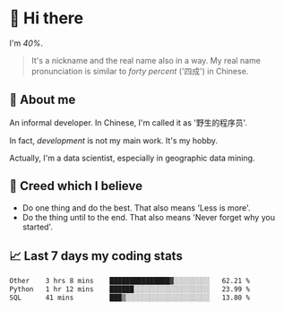 # 👋 Hi there

I'm *40%*.

> It's a nickname and the real name also in a way.
> My real name pronunciation is similar to *forty percent* ('四成') in Chinese.

## :speech_balloon: About me

An informal developer. In Chinese, I'm called it as '野生的程序员'.

In fact, _development_ is not my main work. It's my hobby.

Actually, I'm a data scientist, especially in geographic data mining.

## :see_no_evil: Creed which I believe

- Do one thing and do the best. That also means 'Less is more'.
- Do the thing until to the end. That also means 'Never forget why you started'.

## :chart_with_upwards_trend: Last 7 days my coding stats

<!--START_SECTION:waka-->

```txt
Other    3 hrs 8 mins    ███████████████▓░░░░░░░░░   62.21 %
Python   1 hr 12 mins    ██████░░░░░░░░░░░░░░░░░░░   23.99 %
SQL      41 mins         ███▒░░░░░░░░░░░░░░░░░░░░░   13.80 %
```

<!--END_SECTION:waka-->
